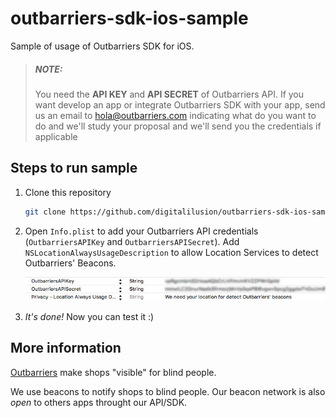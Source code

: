 # outbarriers-sdk-ios-sample
Sample of usage of Outbarriers SDK for iOS.

> ##### **NOTE**:
> You need the **API KEY** and **API SECRET** of Outbarriers API. If you want 
> develop an app or integrate Outbarriers SDK with your app, send us an email 
> to [hola@outbarriers.com](mailto:hola@outbarriers.com) indicating what do you want to do and we'll study your proposal and we'll
> send you the credentials if applicable

## Steps to run sample

1. Clone this repository

    ```bash
    git clone https://github.com/digitalilusion/outbarriers-sdk-ios-sample.git
    ```
2. Open `Info.plist` to add your Outbarriers API credentials (`OutbarriersAPIKey` and `OutbarriersAPISecret`). Add `NSLocationAlwaysUsageDescription` to allow Location Services to detect Outbarriers' Beacons.

    ![Edit Info.plist to add credentials and message to allow Location Services](add-credentials-api-outbarriers.jpg "Edit Info.plist to add credentials and message to allow Location Services")

3. _It's done!_ Now you can test it :)

## More information

[Outbarriers](https://outbarriers.com) make shops "visible" for blind people.

We use beacons to notify shops to blind people.
Our beacon network is also _open_ to others apps throught our API/SDK.


